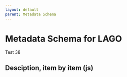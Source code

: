```yaml
---
layout: default
parent: Metadata Schema
---
```


# Metadata Schema for LAGO

Test 38

## Desciption, item by item (js) 

<script src="https://code.jquery.com/jquery-3.2.1.min.js"></script>
<script>
$().ready(function(){
    $.getJSON( "/DMP/schema/test.json", function( data ) {
	        //$('#text').html(data["@graph"][2]["@id"]);  
	        $('#text').html("hola")  
        	//var graphelements = data["@graph"];
		// iterate 
		//for (i=1; i<=2; i++) {
		    	// var id=data["@graph"][i]["@id"];
			// append a <li> list items
		//	$('#text').append(i);
		//}		

    });
});
</script>
 
<div id="text"></div>




